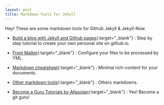 ```yaml
---
layout: post
title: Markdown Tools for Jekyll
---
```


Hey! These are some markdown tools for Github Jekyll & Jekyll-Now

* [Build a blog with Jekyll and Github pages][1]{:target="_blank"} : Step by step tutorial to create your own personal site on github.io.

* [Front Matter][2]{:target="_blank"} : Configure your files to be processed by YML.

* [Markdown cheatsheet][3]{:target="_blank"} : Minimal rich-content for your documents.

* [Other markdown tools][4]{:target="_blank"} : Others markdowns.

* [Become a Guru Tutorials by Atlassian][5]{:target="_blank"} : Yes! Become a git guru!

[1]: https://www.smashingmagazine.com/2014/08/build-blog-jekyll-github-pages/
[2]: http://jekyllrb.com/docs/frontmatter/
[3]: https://github.com/adam-p/markdown-here/wiki/Markdown-Cheatsheet
[4]: https://github.com/adam-p/markdown-here/wiki/Other-Markdown-Tools
[5]: https://www.atlassian.com/git/tutorials
